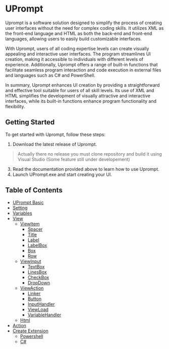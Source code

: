 # UPrompt

Uprompt is a software solution designed to simplify the process of creating user interfaces without the need for complex coding skills. It utilizes XML as the front-end language and HTML as both the back-end and front-end languages, allowing users to easily build customizable interfaces.

With Uprompt, users of all coding expertise levels can create visually appealing and interactive user interfaces. The program streamlines UI creation, making it accessible to individuals with different levels of experience. Additionally, Uprompt offers a range of built-in functions that facilitate seamless program interaction and code execution in external files and languages such as C# and PowerShell.

In summary, Uprompt enhances UI creation by providing a straightforward and effective tool suitable for users of all skill levels. Its use of XML and HTML simplifies the development of visually attractive and interactive interfaces, while its built-in functions enhance program functionality and flexibility.

## Getting Started
To get started with Uprompt, follow these steps:
1. Download the latest release of Uprompt.
> Actually there no release you must clone repository and build it using Visual Studio (Some feature still under developement)
3. Read the documentation provided above to learn how to use Uprompt.
4. Launch UPrompt.exe and start creating your UI.

## Table of Contents
- [UPrompt Basic](https://github.com/TopDeveloper29/UPrompt/blob/Post/Documentation/Basic.md)
- [Setting](https://github.com/TopDeveloper29/UPrompt/blob/Post/Documentation/Setting.md)
- [Variables](https://github.com/TopDeveloper29/UPrompt/blob/Post/Documentation/Variable.md)
- [View](https://github.com/TopDeveloper29/UPrompt/blob/Post/Documentation/View.md)
  - [ViewItem](https://github.com/TopDeveloper29/UPrompt/blob/Post/Documentation/View.md#viewitem)
    - [Spacer](https://github.com/TopDeveloper29/UPrompt/blob/Post/Documentation/View.md#spacer)
    - [Title](https://github.com/TopDeveloper29/UPrompt/blob/Post/Documentation/View.md#title)
    - [Label](https://github.com/TopDeveloper29/UPrompt/blob/Post/Documentation/View.md#label)
    - [LabelBox](https://github.com/TopDeveloper29/UPrompt/blob/Post/Documentation/View.md#labelbox)
    - [Box](https://github.com/TopDeveloper29/UPrompt/blob/Post/Documentation/View.md#box)
    - [Row](https://github.com/TopDeveloper29/UPrompt/blob/Post/Documentation/View.md#row)
  - [ViewInput](https://github.com/TopDeveloper29/UPrompt/blob/Post/Documentation/View.md#top--viewinput)
    - [TextBox](https://github.com/TopDeveloper29/UPrompt/blob/Post/Documentation/View.md#textbox)
    - [LinesBox](https://github.com/TopDeveloper29/UPrompt/blob/Post/Documentation/View.md#linesbox)
    - [CheckBox](https://github.com/TopDeveloper29/UPrompt/blob/Post/Documentation/View.md#checkbox)
    - [DropDown](https://github.com/TopDeveloper29/UPrompt/blob/Post/Documentation/View.md#dropdown)
  - [ViewAction](https://github.com/TopDeveloper29/UPrompt/blob/Post/Documentation/View.md#top--viewaction)
    - [Linker](https://github.com/TopDeveloper29/UPrompt/blob/Post/Documentation/View.md#linker)
    - [Button](https://github.com/TopDeveloper29/UPrompt/blob/Post/Documentation/View.md#button)
    - [InputHandler](https://github.com/TopDeveloper29/UPrompt/blob/Post/Documentation/View.md#inputhandler)
    - [ViewLoad](https://github.com/TopDeveloper29/UPrompt/blob/Post/Documentation/View.md#viewload)
    - [VariableHandler](https://github.com/TopDeveloper29/UPrompt/blob/Post/Documentation/View.md#variablehandler)
  - [Html](https://github.com/TopDeveloper29/UPrompt/blob/Post/Documentation/View.md#top--html)
- [Action](https://github.com/TopDeveloper29/UPrompt/blob/Post/Documentation/Action.md)
- [Create Extension](https://github.com/TopDeveloper29/UPrompt/blob/Post/Documentation/Extention.md)
  - [Powershell](https://github.com/TopDeveloper29/UPrompt/blob/Post/Documentation/Extention.md)
  - [C#](https://github.com/TopDeveloper29/UPrompt/blob/Post/Documentation/Extention.md)
  
